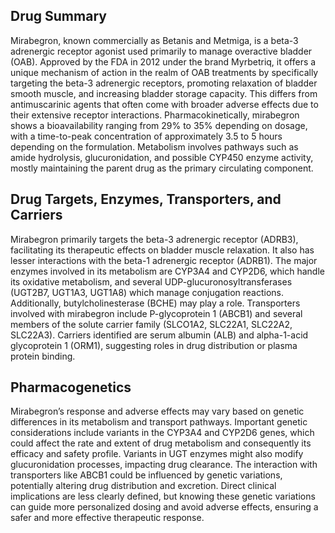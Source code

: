 ## Drug Summary
Mirabegron, known commercially as Betanis and Metmiga, is a beta-3 adrenergic receptor agonist used primarily to manage overactive bladder (OAB). Approved by the FDA in 2012 under the brand Myrbetriq, it offers a unique mechanism of action in the realm of OAB treatments by specifically targeting the beta-3 adrenergic receptors, promoting relaxation of bladder smooth muscle, and increasing bladder storage capacity. This differs from antimuscarinic agents that often come with broader adverse effects due to their extensive receptor interactions. Pharmacokinetically, mirabegron shows a bioavailability ranging from 29% to 35% depending on dosage, with a time-to-peak concentration of approximately 3.5 to 5 hours depending on the formulation. Metabolism involves pathways such as amide hydrolysis, glucuronidation, and possible CYP450 enzyme activity, mostly maintaining the parent drug as the primary circulating component.

## Drug Targets, Enzymes, Transporters, and Carriers
Mirabegron primarily targets the beta-3 adrenergic receptor (ADRB3), facilitating its therapeutic effects on bladder muscle relaxation. It also has lesser interactions with the beta-1 adrenergic receptor (ADRB1). The major enzymes involved in its metabolism are CYP3A4 and CYP2D6, which handle its oxidative metabolism, and several UDP-glucuronosyltransferases (UGT2B7, UGT1A3, UGT1A8) which manage conjugation reactions. Additionally, butylcholinesterase (BCHE) may play a role. Transporters involved with mirabegron include P-glycoprotein 1 (ABCB1) and several members of the solute carrier family (SLCO1A2, SLC22A1, SLC22A2, SLC22A3). Carriers identified are serum albumin (ALB) and alpha-1-acid glycoprotein 1 (ORM1), suggesting roles in drug distribution or plasma protein binding.

## Pharmacogenetics
Mirabegron’s response and adverse effects may vary based on genetic differences in its metabolism and transport pathways. Important genetic considerations include variants in the CYP3A4 and CYP2D6 genes, which could affect the rate and extent of drug metabolism and consequently its efficacy and safety profile. Variants in UGT enzymes might also modify glucuronidation processes, impacting drug clearance. The interaction with transporters like ABCB1 could be influenced by genetic variations, potentially altering drug distribution and excretion. Direct clinical implications are less clearly defined, but knowing these genetic variations can guide more personalized dosing and avoid adverse effects, ensuring a safer and more effective therapeutic response.